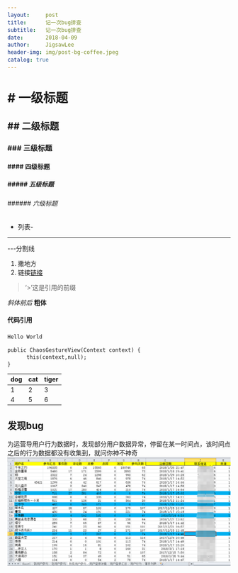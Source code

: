 ```yaml
---
layout:     post
title:      记一次bug排查
subtitle:   记一次bug排查
date:       2018-04-09
author:     JigsawLee
header-img: img/post-bg-coffee.jpeg
catalog: true
---
```


# # 一级标题
## ## 二级标题
### ### 三级标题
#### #### 四级标题
##### ##### 五级标题
###### ###### 六级标题
- 列表-
---
---分割线
1. 撒地方
2. 链接[链接](https://www.baidu.com)
>‘>’这是引用的前缀

*斜体前后*  **粗体**
#### 代码引用
`Hello World`
```
public ChaosGestureView(Context context) {
      this(context,null);
}
```
dog|cat|tiger
-|-|-
1|2|3
4|5|6

## 发现bug
  为运营导用户行为数据时，发现部分用户数据异常，停留在某一时间点，该时间点之后的行为数据都没有收集到，就问你神不神奇
  ![](../img/bug.png)




